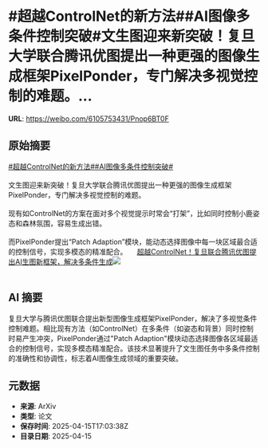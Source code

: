 # #超越ControlNet的新方法##AI图像多条件控制突破#文生图迎来新突破！复旦大学联合腾讯优图提出一种更强的图像生成框架PixelPonder，专门解决多视觉控制的难题。...

**URL**: https://weibo.com/6105753431/Pnop6BT0F

## 原始摘要

<a href="https://m.weibo.cn/search?containerid=231522type%3D1%26t%3D10%26q%3D%23%E8%B6%85%E8%B6%8AControlNet%E7%9A%84%E6%96%B0%E6%96%B9%E6%B3%95%23&amp;extparam=%23%E8%B6%85%E8%B6%8AControlNet%E7%9A%84%E6%96%B0%E6%96%B9%E6%B3%95%23" data-hide=""><span class="surl-text">#超越ControlNet的新方法#</span></a><a href="https://m.weibo.cn/search?containerid=231522type%3D1%26t%3D10%26q%3D%23AI%E5%9B%BE%E5%83%8F%E5%A4%9A%E6%9D%A1%E4%BB%B6%E6%8E%A7%E5%88%B6%E7%AA%81%E7%A0%B4%23&amp;extparam=%23AI%E5%9B%BE%E5%83%8F%E5%A4%9A%E6%9D%A1%E4%BB%B6%E6%8E%A7%E5%88%B6%E7%AA%81%E7%A0%B4%23" data-hide=""><span class="surl-text">#AI图像多条件控制突破#</span></a><br><br>文生图迎来新突破！复旦大学联合腾讯优图提出一种更强的图像生成框架PixelPonder，专门解决多视觉控制的难题。<br><br>现有如ControlNet的方案在面对多个视觉提示时常会“打架”，比如同时控制小鹿姿态和森林氛围，容易生成出错。<br><br>而PixelPonder提出“Patch Adaption”模块，能动态选择图像中每一块区域最合适的控制信号，实现多模态的精准配合。 <a href="https://weibo.com/ttarticle/p/show?id=2309405155753572041034" data-hide=""><span class="url-icon"><img style="width: 1rem;height: 1rem" src="https://h5.sinaimg.cn/upload/2015/09/25/3/timeline_card_small_article_default.png" referrerpolicy="no-referrer"></span><span class="surl-text">超越ControlNet！复旦联合腾讯优图提出AI生图新框架，解决多条件生成</span></a><img style="" src="https://tvax3.sinaimg.cn/large/006Fd7o3gy1i0hkfad4ilj30rs0fmq7a.jpg" referrerpolicy="no-referrer"><br><br>

## AI 摘要

复旦大学与腾讯优图联合提出新型图像生成框架PixelPonder，解决了多视觉条件控制难题。相比现有方法（如ControlNet）在多条件（如姿态和背景）同时控制时易产生冲突，PixelPonder通过"Patch Adaption"模块动态选择图像各区域最适合的控制信号，实现多模态精准配合。该技术显著提升了文生图任务中多条件控制的准确性和协调性，标志着AI图像生成领域的重要突破。

## 元数据

- **来源**: ArXiv
- **类型**: 论文
- **保存时间**: 2025-04-15T17:03:38Z
- **目录日期**: 2025-04-15
